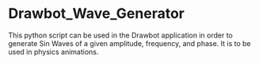 # Drawbot_Wave_Generator

This python script can be used in the Drawbot application in order to generate Sin Waves of a given amplitude, frequency, and phase. It is to be used in physics animations. 

